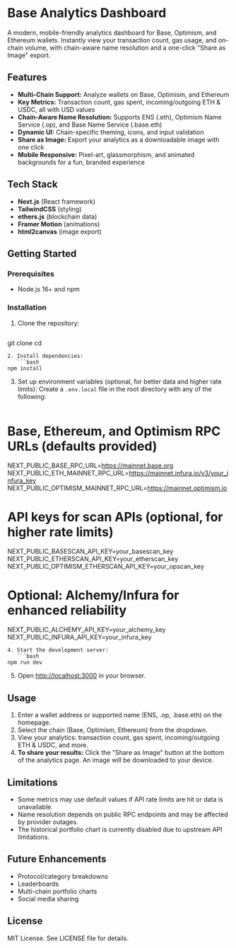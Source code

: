 # Base Analytics Dashboard

A modern, mobile-friendly analytics dashboard for Base, Optimism, and Ethereum wallets. Instantly view your transaction count, gas usage, and on-chain volume, with chain-aware name resolution and a one-click "Share as Image" export.

## Features

- **Multi-Chain Support:** Analyze wallets on Base, Optimism, and Ethereum
- **Key Metrics:** Transaction count, gas spent, incoming/outgoing ETH & USDC, all with USD values
- **Chain-Aware Name Resolution:** Supports ENS (.eth), Optimism Name Service (.op), and Base Name Service (.base.eth)
- **Dynamic UI:** Chain-specific theming, icons, and input validation
- **Share as Image:** Export your analytics as a downloadable image with one click
- **Mobile Responsive:** Pixel-art, glassmorphism, and animated backgrounds for a fun, branded experience

## Tech Stack

- **Next.js** (React framework)
- **TailwindCSS** (styling)
- **ethers.js** (blockchain data)
- **Framer Motion** (animations)
- **html2canvas** (image export)

## Getting Started

### Prerequisites
- Node.js 16+ and npm

### Installation

1. Clone the repository:
   ```bash
git clone <your-repo-url>
cd <project-directory>
```
2. Install dependencies:
   ```bash
npm install
```
3. Set up environment variables (optional, for better data and higher rate limits):
   Create a `.env.local` file in the root directory with any of the following:
   ```
# Base, Ethereum, and Optimism RPC URLs (defaults provided)
NEXT_PUBLIC_BASE_RPC_URL=https://mainnet.base.org
NEXT_PUBLIC_ETH_MAINNET_RPC_URL=https://mainnet.infura.io/v3/your_infura_key
NEXT_PUBLIC_OPTIMISM_MAINNET_RPC_URL=https://mainnet.optimism.io

# API keys for scan APIs (optional, for higher rate limits)
NEXT_PUBLIC_BASESCAN_API_KEY=your_basescan_key
NEXT_PUBLIC_ETHERSCAN_API_KEY=your_etherscan_key
NEXT_PUBLIC_OPTIMISM_ETHERSCAN_API_KEY=your_opscan_key

# Optional: Alchemy/Infura for enhanced reliability
NEXT_PUBLIC_ALCHEMY_API_KEY=your_alchemy_key
NEXT_PUBLIC_INFURA_API_KEY=your_infura_key
```
4. Start the development server:
   ```bash
npm run dev
```
5. Open [http://localhost:3000](http://localhost:3000) in your browser.

## Usage

1. Enter a wallet address or supported name (ENS, .op, .base.eth) on the homepage.
2. Select the chain (Base, Optimism, Ethereum) from the dropdown.
3. View your analytics: transaction count, gas spent, incoming/outgoing ETH & USDC, and more.
4. **To share your results:** Click the "Share as Image" button at the bottom of the analytics page. An image will be downloaded to your device.

## Limitations
- Some metrics may use default values if API rate limits are hit or data is unavailable.
- Name resolution depends on public RPC endpoints and may be affected by provider outages.
- The historical portfolio chart is currently disabled due to upstream API limitations.

## Future Enhancements
- Protocol/category breakdowns
- Leaderboards
- Multi-chain portfolio charts
- Social media sharing

## License

MIT License. See LICENSE file for details. 